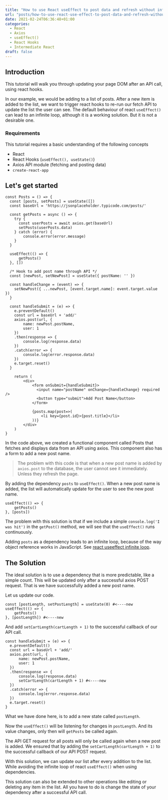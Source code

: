 ```yaml
---
title: "How to use React useEffect to post data and refresh without infinite callback"
url: "posts/how-to-use-react-use-effect-to-post-data-and-refresh-without-infinite-callback"
date: 2021-02-24T06:36:48+01:00
categories:
  - React
  - Axios
  - useEffect()
  - React Hooks
  - Intermediate React
draft: false
---
```


## Introduction
This tutorial will walk you through updating your page DOM after an API call, using react hooks.

In our example, we would be adding to a list of posts. After a new item is added to the list, we want to trigger react hooks to re-run our fetch API to update the list the user can see. The default behaviour of react ``useEffect()`` can lead to an infinite loop, although it is a working solution. But it is not a desirable one.

### Requirements
This tutorial requires a basic understanding of the following concepts
- React
- React Hooks (``useEffect(), useState()``)
- Axios API module (fetching and posting data)
- ``create-react-app``

## Let's get started
```
const Posts = () => {
  const [posts, setPosts] = useState([])
  const baseUrl = 'https://jsonplaceholder.typicode.com/posts/'

  const getPosts = async () => {
    try {
      const userPosts = await axios.get(baseUrl)
      setPosts(userPosts.data)
    } catch (error) {
        console.error(error.message)
    }
  }

  useEffect(() => {
      getPosts()
  }, [])

  /* Hook to add post name through API */
  const [newPost, setNewPost] = useState({ postName: '' })

  const handleChange = (event) => {
    setNewPost({ ...newPost, [event.target.name]: event.target.value })
  }

  const handleSubmit = (e) => {
    e.preventDefault()
    const url = baseUrl + 'add/'
    axios.post(url, {
        name: newPost.postName,
        user: 1
    })
    .then(response => {
        console.log(response.data)
    })
    .catch(error => {
        console.log(error.response.data)
    })
    e.target.reset()
  }

    return (
        <div>
            <form onSubmit={handleSubmit}>
              <input name="postName" onChange={handleChange} required />
              <button type="submit">Add Post Name</button>
            </form>
            
            {posts.map(post=>(
                <li key={post.id}>{post.title}</li>
            ))}
        </div>
    )
}
```

In the code above, we created a functional component called Posts that fetches and displays data from an API using axios. This component also has a form to add a new post name.

> The problem with this code is that when a new post name is added by ``axios.post`` to the database, the user cannot see it immediately. Unless they refresh the page.

By adding the dependency ``posts`` to ``useEffect()``. When a new post name is added, the list will automatically update for the user to see the new post name. 
```
useEffect(() => {
    getPosts()
}, [posts])
```

The problem with this solution is that if we include a simple ``console.log('I was hit')`` in the ``getPost()`` method, we will see that the ``useEffect()`` runs continuously. 

Adding ``posts`` as a dependency leads to an infinite loop, because of the way object reference works in JavaScript. See [react useeffect infinite loop](https://dmitripavlutin.com/react-useeffect-infinite-loop/).

## The Solution

The ideal solution is to use a dependency that is more predictable, like a simple count. This will be updated only after a successful axios POST request. That is we have successfully added a new post name.

Let us update our code.

```
const [postLength, setPostLength] = useState(0) #<----new
useEffect(() => {
    getPosts()
}, [postLength]) #<----new

```
And add ``setCartLength(cartLength + 1)`` to the successful callback of our API call.
```
const handleSubmit = (e) => {
  e.preventDefault()
  const url = baseUrl + 'add/'
  axios.post(url, {
      name: newPost.postName,
      user: 1
  })
  .then(response => {
      console.log(response.data)
      setCartLength(cartLength + 1) #<----new
  })
  .catch(error => {
      console.log(error.response.data)
  })
  e.target.reset()
}
```

What we have done here, is to add a new state called ``postLength``. 

Now the ``useEffect()`` will be listening for changes in ``postLength``. And its value changes, only then will ``getPosts`` be called again.

The API GET request for all posts will only be called again when a new post is added. We ensured that by adding the ``setCartLength(cartLength + 1)`` to the successful callback of our API POST request.

With this solution, we can update our list after every addition to the list. While avoiding the infinite loop of react ``useEffect()`` when using dependencies. 

This solution can also be extended to other operations like editing or deleting any item in the list. All you have to do is change the state of your dependency after a successful API call.